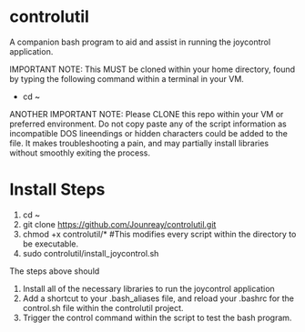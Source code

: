 # controlutil
A companion bash program to aid and assist in running the joycontrol application.

IMPORTANT NOTE: This MUST be cloned within your home directory, found by typing the following command within a terminal in your VM.

* cd ~

ANOTHER IMPORTANT NOTE: Please CLONE this repo within your VM or preferred environment. Do not copy paste any of the script information as incompatible DOS lineendings or hidden characters could be added to the file. It makes troubleshooting a pain, and may partially install libraries without smoothly exiting the process.


# Install Steps
1) cd ~
2) git clone https://github.com/Jounreay/controlutil.git
3) chmod +x controlutil/* #This modifies every script within the directory to be executable.
4) sudo controlutil/install_joycontrol.sh

The steps above should 
1) Install all of the necessary libraries to run the joycontrol application
2) Add a shortcut to your .bash_aliases file, and reload your .bashrc for the control.sh file within the controlutil project.
3) Trigger the control command within the script to test the bash program.
